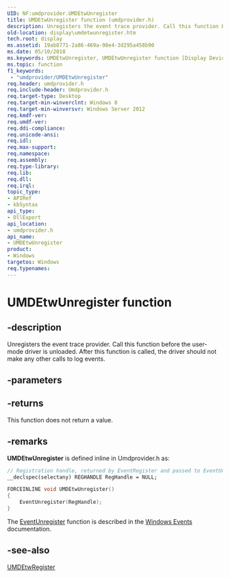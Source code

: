 ```yaml
---
UID: NF:umdprovider.UMDEtwUnregister
title: UMDEtwUnregister function (umdprovider.h)
description: Unregisters the event trace provider. Call this function before the user-mode driver is unloaded. After this function is called, the driver should not make any other calls to log events.
old-location: display\umdetwunregister.htm
tech.root: display
ms.assetid: 19ab8771-2a86-469a-98e4-3d295a458b90
ms.date: 05/10/2018
ms.keywords: UMDEtwUnregister, UMDEtwUnregister function [Display Devices], display.umdetwunregister, umdprovider/UMDEtwUnregister
ms.topic: function
f1_keywords:
 - "umdprovider/UMDEtwUnregister"
req.header: umdprovider.h
req.include-header: Umdprovider.h
req.target-type: Desktop
req.target-min-winverclnt: Windows 8
req.target-min-winversvr: Windows Server 2012
req.kmdf-ver: 
req.umdf-ver: 
req.ddi-compliance: 
req.unicode-ansi: 
req.idl: 
req.max-support: 
req.namespace: 
req.assembly: 
req.type-library: 
req.lib: 
req.dll: 
req.irql: 
topic_type:
- APIRef
- kbSyntax
api_type:
- DllExport
api_location:
- umdprovider.h
api_name:
- UMDEtwUnregister
product:
- Windows
targetos: Windows
req.typenames: 
---
```


# UMDEtwUnregister function

## -description

Unregisters the event trace provider. Call this function before the user-mode driver is unloaded. After this function is called, the driver should not make any other calls to log events.

## -parameters

## -returns

This function does not return a value.

## -remarks

<b>UMDEtwUnregister</b> is defined inline in Umdprovider.h as:

```cpp
// Registration handle, returned by EventRegister and passed to EventUnregister
__declspec(selectany) REGHANDLE RegHandle = NULL;

FORCEINLINE void UMDEtwUnregister()
{
    EventUnregister(RegHandle);
}
```

The <a href="https://docs.microsoft.com/windows/desktop/api/evntprov/nf-evntprov-eventunregister">EventUnregister</a> function is  described in the <a href="https://docs.microsoft.com/windows/desktop/Events/windows-events">Windows Events</a> documentation.

## -see-also

<a href="https://docs.microsoft.com/windows-hardware/drivers/ddi/umdprovider/nf-umdprovider-umdetwregister">UMDEtwRegister</a>
